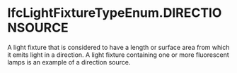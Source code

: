 IfcLightFixtureTypeEnum.DIRECTIONSOURCE
=======================================
A light fixture that is considered to have a length or surface area from which
it emits light in a direction. A light fixture containing one or more
fluorescent lamps is an example of a direction source.


